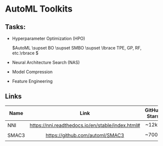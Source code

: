 # AutoML Toolkits


## Tasks:

- Hyperparameter Optimization (HPO)

  $AutoML \supset BO \supset SMBO \supset \lbrace TPE, GP, RF, etc.\rbrace $
 
- Neural Architecture Search (NAS)

- Model Compression

- Feature Engineering


## Links

Name | Link | GitHub Stars | Comment
---|:---:|:---:|:---:
NNI | https://nni.readthedocs.io/en/stable/index.html# | ~12k:star: |
SMAC3 | https://github.com/automl/SMAC3 | ~700:star: | 

